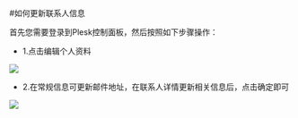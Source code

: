 <!-- --- tag: plesk 虚拟主机 -->
<!-- --- title: 如何更新联系人信息 -->
#如何更新联系人信息

首先您需要登录到Plesk控制面板，然后按照如下步骤操作：

*    1.点击编辑个人资料

![](http://ww4.sinaimg.cn/large/a74eed94jw1dzc11falubj.jpg)

*    2.在常规信息可更新邮件地址，在联系人详情更新相关信息后，点击确定即可

![](http://ww2.sinaimg.cn/large/a74e55b4jw1dzc14ziffuj.jpg)

    


